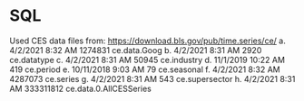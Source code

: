 # SQL

Used CES data files from:  https://download.bls.gov/pub/time.series/ce/ 
a.	4/2/2021    8:32 AM      1274831 ce.data.Goog
b.	4/2/2021    8:31 AM         2920 ce.datatype
c.	4/2/2021    8:31 AM        50945 ce.industry
d.	11/1/2019  10:22 AM          419 ce.period
e.	10/11/2018  9:03 AM           79 ce.seasonal
f.	4/2/2021    8:32 AM      4287073 ce.series
g.	4/2/2021    8:31 AM          543 ce.supersector
h.	4/2/2021    8:31 AM    333311812 ce.data.0.AllCESSeries
